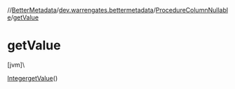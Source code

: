 //[BetterMetadata](../../../index.md)/[dev.warrengates.bettermetadata](../index.md)/[ProcedureColumnNullable](index.md)/[getValue](get-value.md)

# getValue

[jvm]\

[Integer](https://docs.oracle.com/javase/8/docs/api/java/lang/Integer.html)[getValue](get-value.md)()
